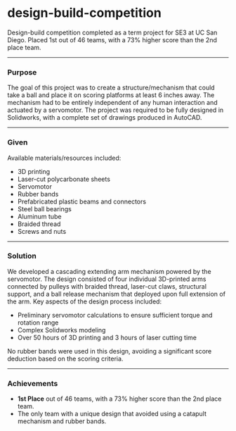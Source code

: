 # design-build-competition
Design-build competition completed as a term project for SE3 at UC San Diego. Placed 1st out of 46 teams, with a 73% higher score than the 2nd place team.

---

### Purpose
The goal of this project was to create a structure/mechanism that could take a ball and place it on scoring platforms at least 6 inches away. The mechanism had to be entirely independent of any human interaction and actuated by a servomotor. The project was required to be fully designed in Solidworks, with a complete set of drawings produced in AutoCAD.

---

### Given
Available materials/resources included:
- 3D printing
- Laser-cut polycarbonate sheets
- Servomotor
- Rubber bands
- Prefabricated plastic beams and connectors
- Steel ball bearings
- Aluminum tube
- Braided thread
- Screws and nuts

---

### Solution
We developed a cascading extending arm mechanism powered by the servomotor. The design consisted of four individual 3D-printed arms connected by pulleys with braided thread, laser-cut claws, structural support, and a ball release mechanism that deployed upon full extension of the arm. Key aspects of the design process included:
- Preliminary servomotor calculations to ensure sufficient torque and rotation range
- Complex Solidworks modeling
- Over 50 hours of 3D printing and 3 hours of laser cutting time

No rubber bands were used in this design, avoiding a significant score deduction based on the scoring criteria.

---

### Achievements
- **1st Place** out of 46 teams, with a 73% higher score than the 2nd place team.
- The only team with a unique design that avoided using a catapult mechanism and rubber bands.

